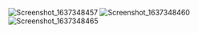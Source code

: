 ![Screenshot_1637348457](https://user-images.githubusercontent.com/13693800/142677187-029fbcab-a28f-4d76-a0e3-62eaedbda9a3.png)
![Screenshot_1637348460](https://user-images.githubusercontent.com/13693800/142677197-df292ef1-f095-4e71-97cf-44003de42477.png)
![Screenshot_1637348465](https://user-images.githubusercontent.com/13693800/142677204-d7b7e97e-f6db-434d-ac8d-10175c4945e7.png)
